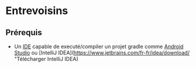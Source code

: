# Entrevoisins

## Prérequis
* Un [IDE](https://fr.wikipedia.org/wiki/Environnement_de_d%C3%A9veloppement#:~:text=Un%20IDE%20comporte%20typiquement%20une,les%20interfaces%20graphiques%20des%20logiciels. "Qu'est-ce qu'un IDE ?")  capable de executé/compiler un projet gradle comme [Android Studio](https://developer.android.com/studio?hl=fr&gclid=Cj0KCQiA3smABhCjARIsAKtrg6KreyOvEP6B9EKHOAb37KlNyzcbTJsA12emUKHtQdcG31vfHjv7ncMaAgx6EALw_wcB&gclsrc=aw.ds "Télécharger Android Studio") ou [IntelliJ IDEA](https://www.jetbrains.com/fr-fr/idea/download/ "Télécharger IntelliJ IDEA)


